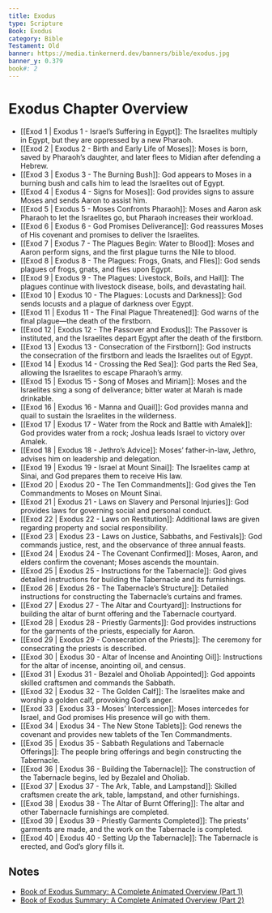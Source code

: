 ```yaml
---
title: Exodus
type: Scripture
Book: Exodus
category: Bible
Testament: Old
banner: https://media.tinkernerd.dev/banners/bible/exodus.jpg
banner_y: 0.379
book#: 2
---
```

# Exodus Chapter Overview
- [[Exod 1 | Exodus 1 - Israel’s Suffering in Egypt]]: The Israelites multiply in Egypt, but they are oppressed by a new Pharaoh.
- [[Exod 2 | Exodus 2 - Birth and Early Life of Moses]]: Moses is born, saved by Pharaoh’s daughter, and later flees to Midian after defending a Hebrew.
- [[Exod 3 | Exodus 3 - The Burning Bush]]: God appears to Moses in a burning bush and calls him to lead the Israelites out of Egypt.
- [[Exod 4 | Exodus 4 - Signs for Moses]]: God provides signs to assure Moses and sends Aaron to assist him.
- [[Exod 5 | Exodus 5 - Moses Confronts Pharaoh]]: Moses and Aaron ask Pharaoh to let the Israelites go, but Pharaoh increases their workload.
- [[Exod 6 | Exodus 6 - God Promises Deliverance]]: God reassures Moses of His covenant and promises to deliver the Israelites.
- [[Exod 7 | Exodus 7 - The Plagues Begin: Water to Blood]]: Moses and Aaron perform signs, and the first plague turns the Nile to blood.
- [[Exod 8 | Exodus 8 - The Plagues: Frogs, Gnats, and Flies]]: God sends plagues of frogs, gnats, and flies upon Egypt.
- [[Exod 9 | Exodus 9 - The Plagues: Livestock, Boils, and Hail]]: The plagues continue with livestock disease, boils, and devastating hail.
- [[Exod 10 | Exodus 10 - The Plagues: Locusts and Darkness]]: God sends locusts and a plague of darkness over Egypt.
- [[Exod 11 | Exodus 11 - The Final Plague Threatened]]: God warns of the final plague—the death of the firstborn.
- [[Exod 12 | Exodus 12 - The Passover and Exodus]]: The Passover is instituted, and the Israelites depart Egypt after the death of the firstborn.
- [[Exod 13 | Exodus 13 - Consecration of the Firstborn]]: God instructs the consecration of the firstborn and leads the Israelites out of Egypt.
- [[Exod 14 | Exodus 14 - Crossing the Red Sea]]: God parts the Red Sea, allowing the Israelites to escape Pharaoh’s army.
- [[Exod 15 | Exodus 15 - Song of Moses and Miriam]]: Moses and the Israelites sing a song of deliverance; bitter water at Marah is made drinkable.
- [[Exod 16 | Exodus 16 - Manna and Quail]]: God provides manna and quail to sustain the Israelites in the wilderness.
- [[Exod 17 | Exodus 17 - Water from the Rock and Battle with Amalek]]: God provides water from a rock; Joshua leads Israel to victory over Amalek.
- [[Exod 18 | Exodus 18 - Jethro’s Advice]]: Moses’ father-in-law, Jethro, advises him on leadership and delegation.
- [[Exod 19 | Exodus 19 - Israel at Mount Sinai]]: The Israelites camp at Sinai, and God prepares them to receive His law.
- [[Exod 20 | Exodus 20 - The Ten Commandments]]: God gives the Ten Commandments to Moses on Mount Sinai.
- [[Exod 21 | Exodus 21 - Laws on Slavery and Personal Injuries]]: God provides laws for governing social and personal conduct.
- [[Exod 22 | Exodus 22 - Laws on Restitution]]: Additional laws are given regarding property and social responsibility.
- [[Exod 23 | Exodus 23 - Laws on Justice, Sabbaths, and Festivals]]: God commands justice, rest, and the observance of three annual feasts.
- [[Exod 24 | Exodus 24 - The Covenant Confirmed]]: Moses, Aaron, and elders confirm the covenant; Moses ascends the mountain.
- [[Exod 25 | Exodus 25 - Instructions for the Tabernacle]]: God gives detailed instructions for building the Tabernacle and its furnishings.
- [[Exod 26 | Exodus 26 - The Tabernacle’s Structure]]: Detailed instructions for constructing the Tabernacle’s curtains and frames.
- [[Exod 27 | Exodus 27 - The Altar and Courtyard]]: Instructions for building the altar of burnt offering and the Tabernacle courtyard.
- [[Exod 28 | Exodus 28 - Priestly Garments]]: God provides instructions for the garments of the priests, especially for Aaron.
- [[Exod 29 | Exodus 29 - Consecration of the Priests]]: The ceremony for consecrating the priests is described.
- [[Exod 30 | Exodus 30 - Altar of Incense and Anointing Oil]]: Instructions for the altar of incense, anointing oil, and census.
- [[Exod 31 | Exodus 31 - Bezalel and Oholiab Appointed]]: God appoints skilled craftsmen and commands the Sabbath.
- [[Exod 32 | Exodus 32 - The Golden Calf]]: The Israelites make and worship a golden calf, provoking God’s anger.
- [[Exod 33 | Exodus 33 - Moses’ Intercession]]: Moses intercedes for Israel, and God promises His presence will go with them.
- [[Exod 34 | Exodus 34 - The New Stone Tablets]]: God renews the covenant and provides new tablets of the Ten Commandments.
- [[Exod 35 | Exodus 35 - Sabbath Regulations and Tabernacle Offerings]]: The people bring offerings and begin constructing the Tabernacle.
- [[Exod 36 | Exodus 36 - Building the Tabernacle]]: The construction of the Tabernacle begins, led by Bezalel and Oholiab.
- [[Exod 37 | Exodus 37 - The Ark, Table, and Lampstand]]: Skilled craftsmen create the ark, table, lampstand, and other furnishings.
- [[Exod 38 | Exodus 38 - The Altar of Burnt Offering]]: The altar and other Tabernacle furnishings are completed.
- [[Exod 39 | Exodus 39 - Priestly Garments Completed]]: The priests’ garments are made, and the work on the Tabernacle is completed.
- [[Exod 40 | Exodus 40 - Setting Up the Tabernacle]]: The Tabernacle is erected, and God’s glory fills it.

## Notes
- [Book of Exodus Summary: A Complete Animated Overview (Part 1)](https://youtu.be/jH_aojNJM3E?si=pAOPcQXMTdVAoVb1)
- [Book of Exodus Summary: A Complete Animated Overview (Part 2)](https://youtu.be/oNpTha80yyE?si=hoHomGwgbdi53rUc)